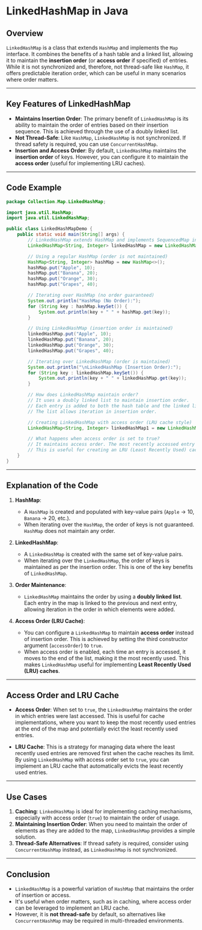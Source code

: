 # LinkedHashMap in Java

## Overview
`LinkedHashMap` is a class that extends `HashMap` and implements the `Map` interface. It combines the benefits of a hash table and a linked list, allowing it to maintain the **insertion order** (or **access order** if specified) of entries. While it is not synchronized and, therefore, not thread-safe like `HashMap`, it offers predictable iteration order, which can be useful in many scenarios where order matters.

---

## Key Features of LinkedHashMap

- **Maintains Insertion Order**: The primary benefit of `LinkedHashMap` is its ability to maintain the order of entries based on their insertion sequence. This is achieved through the use of a doubly linked list.
- **Not Thread-Safe**: Like `HashMap`, `LinkedHashMap` is not synchronized. If thread safety is required, you can use `ConcurrentHashMap`.
- **Insertion and Access Order**: By default, `LinkedHashMap` maintains the **insertion order** of keys. However, you can configure it to maintain the **access order** (useful for implementing LRU caches).

---

## Code Example

```java
package Collection.Map.LinkedHashMap;

import java.util.HashMap;
import java.util.LinkedHashMap;

public class LinkedHashMapDemo {
    public static void main(String[] args) {
        // LinkedHashMap extends HashMap and implements SequencedMap interface
        LinkedHashMap<String, Integer> linkedHashMap = new LinkedHashMap<>();

        // Using a regular HashMap (order is not maintained)
        HashMap<String, Integer> hashMap = new HashMap<>();
        hashMap.put("Apple", 10);
        hashMap.put("Banana", 20);
        hashMap.put("Orange", 30);
        hashMap.put("Grapes", 40);

        // Iterating over HashMap (no order guaranteed)
        System.out.println("HashMap (No Order):");
        for (String key : hashMap.keySet()) {
            System.out.println(key + " " + hashMap.get(key));
        }

        // Using LinkedHashMap (insertion order is maintained)
        linkedHashMap.put("Apple", 10);
        linkedHashMap.put("Banana", 20);
        linkedHashMap.put("Orange", 30);
        linkedHashMap.put("Grapes", 40);

        // Iterating over LinkedHashMap (order is maintained)
        System.out.println("\nLinkedHashMap (Insertion Order):");
        for (String key : linkedHashMap.keySet()) {
            System.out.println(key + " " + linkedHashMap.get(key));
        }

        // How does LinkedHashMap maintain order?
        // It uses a doubly linked list to maintain insertion order.
        // Each entry is added to both the hash table and the linked list.
        // The list allows iteration in insertion order.

        // Creating LinkedHashMap with access order (LRU cache style)
        LinkedHashMap<String, Integer> linkedHashMap1 = new LinkedHashMap<>(16, 0.75f, false);

        // What happens when access order is set to true?
        // It maintains access order. The most recently accessed entry is moved to the end of the list.
        // This is useful for creating an LRU (Least Recently Used) cache.
    }
}
```

---

## Explanation of the Code

1. **HashMap**:
   - A `HashMap` is created and populated with key-value pairs (`Apple` → 10, `Banana` → 20, etc.).
   - When iterating over the `HashMap`, the order of keys is not guaranteed. `HashMap` does not maintain any order.

2. **LinkedHashMap**:
   - A `LinkedHashMap` is created with the same set of key-value pairs.
   - When iterating over the `LinkedHashMap`, the order of keys is maintained as per the insertion order. This is one of the key benefits of `LinkedHashMap`.

3. **Order Maintenance**:
   - `LinkedHashMap` maintains the order by using a **doubly linked list**. Each entry in the map is linked to the previous and next entry, allowing iteration in the order in which elements were added.
   
4. **Access Order (LRU Cache)**:
   - You can configure a `LinkedHashMap` to maintain **access order** instead of insertion order. This is achieved by setting the third constructor argument (`accessOrder`) to `true`.
   - When access order is enabled, each time an entry is accessed, it moves to the end of the list, making it the most recently used. This makes `LinkedHashMap` useful for implementing **Least Recently Used (LRU) caches**.

---

## Access Order and LRU Cache

- **Access Order**: When set to `true`, the `LinkedHashMap` maintains the order in which entries were last accessed. This is useful for cache implementations, where you want to keep the most recently used entries at the end of the map and potentially evict the least recently used entries.
  
- **LRU Cache**: This is a strategy for managing data where the least recently used entries are removed first when the cache reaches its limit. By using `LinkedHashMap` with access order set to `true`, you can implement an LRU cache that automatically evicts the least recently used entries.

---

## Use Cases

1. **Caching**: `LinkedHashMap` is ideal for implementing caching mechanisms, especially with access order (`true`) to maintain the order of usage.
2. **Maintaining Insertion Order**: When you need to maintain the order of elements as they are added to the map, `LinkedHashMap` provides a simple solution.
3. **Thread-Safe Alternatives**: If thread safety is required, consider using `ConcurrentHashMap` instead, as `LinkedHashMap` is not synchronized.

---

## Conclusion

- `LinkedHashMap` is a powerful variation of `HashMap` that maintains the order of insertion or access.
- It's useful when order matters, such as in caching, where access order can be leveraged to implement an LRU cache.
- However, it is **not thread-safe** by default, so alternatives like `ConcurrentHashMap` may be required in multi-threaded environments.
